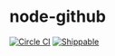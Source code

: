 # node-github

[![Circle CI](https://circleci.com/gh/Jaaromy/node-github.svg?style=shield)](https://circleci.com/gh/Jaaromy/node-github)
[![Shippable](https://img.shields.io/shippable/565a72f31895ca44742480f4.svg)](https://app.shippable.com/projects/565a72f31895ca44742480f4)
